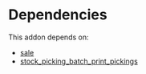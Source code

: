 # Dependencies

This addon depends on:

- [sale](https://github.com/bringout/oca-ocb-sale/tree/5d9b47ce90463a1c61e6fb80db86d42fb811e501/odoo-bringout-oca-ocb-sale)
- [stock_picking_batch_print_pickings](https://github.com/bringout/oca-workflow-process)
